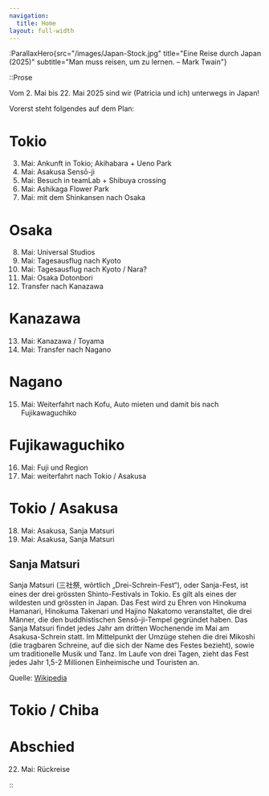 ```yaml
---
navigation:
  title: Home
layout: full-width
---
```


:ParallaxHero{src="/images/Japan-Stock.jpg" title="Eine Reise durch Japan (2025)" subtitle="Man muss reisen, um zu lernen. – Mark Twain"}

::Prose

Vom 2. Mai bis 22. Mai 2025 sind wir (Patricia und ich) unterwegs in Japan!

Vorerst steht folgendes auf dem Plan:

# Tokio

3. Mai: Ankunft in Tokio; Akihabara + Ueno Park
4. Mai: Asakusa Sensō-ji
5. Mai: Besuch in teamLab + Shibuya crossing
6. Mai: Ashikaga Flower Park
7. Mai: mit dem Shinkansen nach Osaka

# Osaka

8. Mai: Universal Studios
9. Mai: Tagesausflug nach Kyoto
10. Mai: Tagesausflug nach Kyoto / Nara?
11. Mai: Osaka Dotonbori
12. Transfer nach Kanazawa

# Kanazawa

13. Mai: Kanazawa / Toyama
14. Mai: Transfer nach Nagano

# Nagano

15. Mai: Weiterfahrt nach Kofu, Auto mieten und damit bis nach Fujikawaguchiko

# Fujikawaguchiko

16. Mai: Fuji und Region
17. Mai: weiterfahrt nach Tokio / Asakusa

# Tokio / Asakusa

18. Mai: Asakusa, Sanja Matsuri
19. Mai: Asakusa, Sanja Matsuri

## Sanja Matsuri

Sanja Matsuri (三社祭, wörtlich „Drei-Schrein-Fest“), oder Sanja-Fest,
ist eines der drei grössten Shinto-Festivals in Tokio.
Es gilt als eines der wildesten und grössten in Japan.
Das Fest wird zu Ehren von Hinokuma Hamanari, Hinokuma Takenari und Hajino Nakatomo veranstaltet,
die drei Männer, die den buddhistischen Sensō-ji-Tempel gegründet haben.
Das Sanja Matsuri findet jedes Jahr am dritten Wochenende im Mai am Asakusa-Schrein statt.
Im Mittelpunkt der Umzüge stehen die drei Mikoshi (die tragbaren Schreine, auf die sich der Name des Festes bezieht),
sowie um traditionelle Musik und Tanz. Im Laufe von drei Tagen,
zieht das Fest jedes Jahr 1,5-2 Millionen Einheimische und Touristen an.

Quelle: [Wikipedia](https://en.wikipedia.org/wiki/Sanja_Matsuri)


# Tokio / Chiba

# Abschied

22. Mai: Rückreise

::
